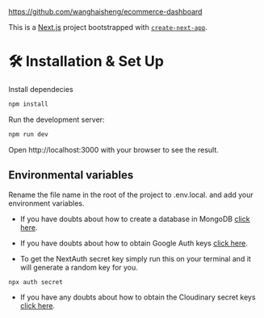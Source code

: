 https://github.com/wanghaisheng/ecommerce-dashboard


This is a [Next.js](https://nextjs.org/) project bootstrapped with [`create-next-app`](https://github.com/vercel/next.js/tree/canary/packages/create-next-app).

# 🛠 Installation & Set Up

Install dependecies

```bash
npm install
```

Run the development server:

```bash
npm run dev
```

Open http://localhost:3000 with your browser to see the result.

## Environmental variables

Rename the file name in the root of the project to .env.local. and add your environment variables.

- If you have doubts about how to create a database in MongoDB [click here](https://www.mongodb.com/resources/products/fundamentals/create-database).
  
- If you have doubts about how to obtain Google Auth keys [click here](https://developers.google.com/identity/protocols/oauth2).

- To get the NextAuth secret key simply run this on your terminal and it will generate a random key for you.

```bash
npx auth secret
```

- If you have any doubts about how to obtain the Cloudinary secret keys [click here](https://cloudinary.com/documentation/cloudinary_credentials_tutorial).
